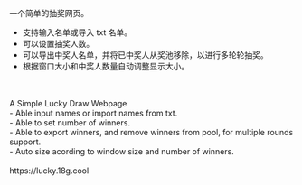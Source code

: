 一个简单的抽奖网页。<br>
- 支持输入名单或导入 txt 名单。<br>
- 可以设置抽奖人数。<br>
- 可以导出中奖人名单，并将已中奖人从奖池移除，以进行多轮轮抽奖。<br>
- 根据窗口大小和中奖人数量自动调整显示大小。<br>
<br>
<br>
A Simple Lucky Draw Webpage<br>
- Able input names or import names from txt.<br>
- Able to set number of winners.<br>
- Able to export winners, and remove winners from pool, for multiple rounds support.<br>
- Auto size acording to window size and number of winners.<br>
<br>
https://lucky.18g.cool